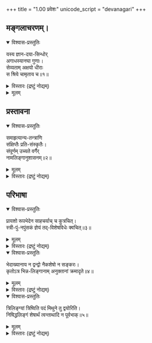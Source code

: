 +++
title = "1.00 प्रवेशः"
unicode_script = "devanagari"
+++

## मङ्गलाचरणम्।

<details open><summary>विश्वास-प्रस्तुतिः</summary>

यस्य ज्ञान-दया-सिन्धोर्  
अगाधस्यानघा गुणाः।  
सेव्यताम् अक्षयो धीराः  
स श्रिये चामृताय च॥१॥
</details>

<details><summary>विस्तारः (द्रष्टुं नोद्यम्)</summary>

> बल्लवी-वल्लभं नत्वा  
गुरुं (गिरं) भट्टोजि-दीक्षितम् ।  
आ(अ)मरे विदधे व्याख्यां  
मुनित्रयमतानुगाम् ॥

प्रारिप्सित-प्रत्यूहापनुत्तये  
कृतं मङ्गलं  
शिष्य-शिक्षार्थम् आदौ निबबन्ध – यस्येति ।  
हे अनघाः, भवद्भिः स धीराः सेव्यताम् ।  

न अघं पापं तेऽनघा निष्पापाः ।  
सुकृतिन इति यावत् ।  
सुकृतिन एव तं सेवितुं प्रभवन्तीति  
त एव सम्बोध्यन्ते  
‘धर्मेण पापम् अपनुदति' इति श्रुतेः ।  

धियं राति ददाति ।  
‘रा दाने' (अ० प० अ०) अस्मात् ‘क्विप् च' (३.२.७६) इति क्विप् ॥  
धीरा ज्ञानप्रदो गुरुः ।  

अनेन 

> ‘तद्-विज्ञानार्थं 
>  स गुरुम् एवाभिगच्छेत्’ 

इति श्रुत्यर्थ उपदिष्टः। 

> प्रयोजनमनुद्दिश्य  
न मन्दोऽपि प्रवर्तते 

इति गुरुसेवायाः फलम् आह – श्रिये चामृताय चेति । 

च-द्वयम् उभयोः प्राधान्य-द्योतनाय ।  
भुक्ति-मुक्ति-प्राप्तिर् गुरु-सेवातो भवति । 

‘क्रियार्थोपपदस्य' (२.३.१४) इति चतुर्थी ।  
तादर्थ्ये (वा० २.३.१३) वा ।  

तदुक्तं भागवते -

> ‘योग-र्द्धिम् आपुर् उभयीं यदु-हैहयाद्याः' 

इति ।  
ननु गुरोः श्रियो ऽभावात्  
ततः कथं सा प्रार्थ्य(प्य)त इत्य् आशङ्क्याह – यस्येति ।  

अस्य गुरोरी+++(=??)+++ लक्ष्मीर् अस्ति, गुणाश् च सन्ति ।  
तद् उक्तं भागवते -  

> ‘ऋते भवत्-पाद-परायणान्  
> न मां विन्दन्त्य् अहं त्वद्-धृदयायतोऽजित' 

इति । 

> ‘सत्यं शौचं दया क्षान्तिस्  
त्यागः सन्तोष आर्जवम् ।  
शमो दमस् तपः साम्यं  
तितिक्षोपरतिः श्रुतम् ॥  
ज्ञानं विरक्तिर् ऐश्वर्यं  
शौर्यं तेजो बलं स्मृतिः ।  
स्वातन्त्र्यं कौशलं कान्तिर्  
धैर्यं मार्दवमेव च' 

इत्यादयो गुणाः ।  
कीदृशस्यास्य ज्ञान-दया-सिन्धोः ।  
ज्ञायतेऽनेनेति ज्ञानं शास्त्रम्,  
दया निष्कारण-पर-दुःख-प्रहाणेच्छा ।  
तयोः सिन्धोर् इव ।  
शास्त्र-सम्पन्नस्य,  
दयापूर्णस्य च ।  

अनेन ‘श्रोत्रियं ब्रह्मनिष्ठम्'  
इति विशेषणयोर् मध्ये  
श्रोत्रियत्वम् उक्तम् ।  
स ज्ञानवान् अपि किम्-अर्थं दास्यतीत्य् अतो  
दयावत्त्वम् उक्तम् । 

> ‘दयालोर् असमर्थस्य  
> दुःखायैव दयालुता' 

इत्यतो ज्ञानवत्त्वम् उक्तम् ।  
कीदृशस्य – अगाधस्य ।  
न गाधस् तल-स्पर्शो यस्य गम्भीरस्य ।  

विषयानाकृष्टस्येति यावत् ।  

यद् वा अगं शैलं वृक्षं वा आप्नोति ।  
‘अन्येभ्योऽपि दृश्यते' (वा० ३.२.१०१) इति आप्नोतेः (आप्लृ व्याप्तौ) (स्वा० प० अ० ) डः। टिलोपः (६.४.१४३) । सवर्णदीर्घः (६.१.१०१) ।  
तम् अगं दधाति मनसेत्य् **अगाधः** । तस्य ।  
परमेश्वरभक्तस्येति यावत् ।  

कीदृशो धीराः अक्षयः ।  
अः वासुदेवः;  
तस्मिन् क्षयो ज्ञानं निवासो वास्य सो **ऽक्षयः** ।  
अनेन ब्रह्म-निष्ठता-रूपं द्वितीयं विशेषणम् उक्तम् ।  

यद् वा - न क्षयो हिंसा यस्य ।  
'क्षीष हिंसायाम् (क्र्या० प० अ०) ।  
‘एरच्’ (३.३.५६) ।  
पूर्वत्र तु ‘क्षि निवासगत्योः' (तु० प० अ०) ।  
परपीडापहारकः।  
'यस्मान्नोद्विजते लोकः' इति गीता । 

अथवा स धीरा मया सेव्यताम् ।  
स कः ।  
यस्य गुणा अनघाः ।  
न अघं येभ्यस्तेऽनघाः ।  
पापनिवर्तका इति यावत् ।  
'यशः कलिमलापहम्' इति भागवतात् । शेषं समानम् ।  
‘आशिषि लिङ्लोटौ' (३.३.१७३) इति कर्मणि लोट् ।  
इत्थं हि गुरु-सेवापरान् प्रति कर्तव्यत्वेनोपदिश्यते,  
स्वयं वा प्रार्थ्यते । 
गुरु-सेवा-माहात्म्यं च ब्रह्म-वैवर्तादौ प्रसिद्धम् ।  
भागवतेऽपि  
'यथाऽहं ज्ञानदो गुरु' इति,  

> ‘तुष्येयं सर्वभूतात्मा गुरुशुश्रूषया यथा' 

इति च ।  
एवं 

> ‘लक्ष्मीवान्, कल्याण-(निर्मल)-गुणः, शास्त्रसम्पन्नो, दयापूर्णो, विषयानाकृष्टो, विष्णुभक्तो, विष्णु-साक्षात्कारवान्, ज्ञान-दो, गुरुः  
> सम्पत्-प्राप्त्य्-अर्थं मोक्ष-प्राप्त्य्-अर्थं च निष्पापैर् अधिकारिभिः, मया वा  
सेव्यताम्' 

इति परेभ्यो हितमुपदिशन्, स्व-हितम् आशंसमानो वा  
ग्रन्थकृद्-आशीर्वाद-लक्षणम्  
(इति) लक्ष्मी-स्मरण-लक्षणं च मङ्गलम् आचचार । 

यत्तु मुकुटः  

> ‘स्वेष्ट-देवता-सङ्कीर्तनाद्  
विशिष्ट-दृष्टम् उत्पिपादयिषुः'  

इत्य् अवोचत् । तन्न । देवता-वाचक-पदस्यात्रादर्शनात्,  
आशीर्लोटो दर्शनाच्च ।  

स्वामी तु-‘जिनम् अनुस्मृत्य' इति  
स्मरण-लक्षणं मङ्गलम् आह ।  
तन्न । जिन-वाचक-पदस्यात्रादर्शनात्,  
सामान्य-शब्दानां जिन-लक्षण-विशेष-परत्वेन व्याख्यानस्य  
वैदिकानाम् अनुचितत्वात्,  
अमर-कर्तुर् जैनत्वे प्रमाणाभावाच्च ।  

प्राञ्चस्तु - 

> ‘हे धीराः,  
स भगवान् सेव्यताम् आराध्यताम् ।  
धैर्यशालिन एव सेवितुं शक्नुवन्तीति  
तान् एव सम्बोधयति ।  
प्रकृतत्वाद् युष्माभिर् हितेच्छुभिः ।  
स कः?  
यस्य गुणा मैत्री-मर्यादादयो ऽणिमादयो वा  
अनघा निष्पापाः -  
रागाद्य्-असंवलिता इति यावत् । 

यद् वा, हृद्याः ।  
तथा च धरणिः- ‘अनघोऽपाप-हृद्ययोः' इति ।  

किम्-भूतस्य ज्ञान-दया-सिन्धोः ?  
ज्ञानं समस्त-विद्या(षया)वबोधः ।  
दृष्टं स्वार्थम् अनपेक्ष्य पर-दुःख-प्रहाणेच्छा **दया** ।  
तयोर् अम्बु-तुल्ययोः सिन्धोर् इव सिन्धोर् विपुलाधारस्य,  
अगाधस्य अनवच्छिन्नमहिम्नः । अन्यैर् अनधिगत ज्ञानपारत्वादपरिच्छेद्यगाम्भीर्य (द्यं गाम्भीर्यं) यस्य वा । स किम्भूतः - परहितापादनेषु नास्ति क्षयो विरामो यस्य, मरणादिराहित्याद्वा । फलाधीनैव प्रेक्षावतां प्रवृत्तिरत आह श्रिये चेत्यादि । श्रीरत्र त्रिवर्गसम्पत्तिः, तां प्राप्तुम्, अमृताय मोक्षाय च । यद्वा–स सिन्धुः सेव्यताम् । स कः – यस्य अगाधस्यातलस्पर्शस्य, अक्षयस्य सदा परिपूर्णस्य, अस्य विष्णोः क्षयस्य निवासस्य वा गुणाः अनघा रत्नादिमत्त्वानैर्मल्यादयः, श्रिये लक्ष्म्यै, अमृताय च पीयूषाय च इत्याहुः । अत्र समुद्रपक्षस्तु न सम्यगिव । ज्ञानेत्यस्यानन्वयात् । 'अक्षयः' इत्यस्य प्रथमान्तस्य षष्ठ्यन्तत्वेन व्याख्यानस्यानुचितत्वात् । 'अभीष्टदेवतानमस्काराद्युपनीतमदृष्टं हि-' इत्यादि स्वग्रन्थविरोधाच्च । आशीर्नमस्क्रियावस्तुनिर्देशेष्वनन्तर्भावात् । ‘ज्ञानदययोः स्यन्दते प्रवर्तते देवतारूपत्वात्' इति वा, ‘ज्ञानदये स्यन्देते प्रवर्तेते देवतारूपेऽस्मिन्' इति वा समाधेयम् । षष्ठ्यर्थोऽप्यार्थिकार्थत्वेन समाधातुं शक्यः । ‘स्यन्दतेः सम्प्रसारणं धश्च' (उ० १.११) इत्युः । यत्तु मुकुटः-‘ताभ्यां सिन्धुरिवेति प्रकृत्यादित्वात् (२.३.१८ वा०) तृतीया । ‘तृतीया' (२.१.३०) इति ‘योगविभागात्समासः' इति ‘सर्वधरादयः' इति । तदपि न सम्यक् । अर्थासङ्गतेः । प्रातिपदिकार्थे हि सा, तस्य न भेदेनाभेदेन वात्रान्वयः सम्भवति । अभेदे हि तृतीया व्यर्था । प्रथमाया एवौचित्यात् ॥ १ ॥
</details>


<details><summary>मूलम्</summary>

यस्य ज्ञान-दया-सिन्धोर्  
अगाधस्यानघा गुणाः।  
सेव्यताम् अक्षयो धीराः  
स श्रिये चामृताय च॥१॥
</details>


## प्रस्तावना
<details open><summary>विश्वास-प्रस्तुतिः</summary>

समाहृत्यान्य-तन्त्राणि  
संक्षिप्तैः प्रति-संस्कृतैः।  
संपूर्णम् उच्यते वर्गैर्  
नामलिङ्गानुशासनम्॥२॥
</details>

<details><summary>मूलम्</summary>

समाहृत्यान्य-तन्त्राणि  
संक्षिप्तैः प्रति-संस्कृतैः।  
संपूर्णम् उच्यते वर्गैर्  
नामलिङ्गानुशासनम्॥२॥
</details>

<details><summary>विस्तारः (द्रष्टुं नोद्यम्)</summary>

अन्यतन्त्राणि, समाहृत्य, संक्षिप्तैः, प्रतिसंस्कृतैः, वर्गैः, (युक्तं), सम्पूर्णम्, नामलिङ्गानुशासनम् (मया ) उच्यते ॥ २ ॥
अभिधेयप्रयोजने दर्शयति – समेति । मया, अन्येषां व्याड्यादीनां तन्त्राणि नामलिङ्गानुशासनानि, सिद्धान्तान्वा । समाहृत्यैकीकृत्य, संगृह्य वा । नामान्याख्याः, लिङ्गानि च स्त्रीपुंनपुंसकानि, अनुशिष्यन्ते विविच्य बोध्यन्तेऽस्मिन्ननेन वेति नामलिङ्गानुशासनम्, ‘करणाधिकरणयोश्च' (३.३.१७) इति ल्युट् । सम्पूर्णं न्यूनत्वदोषरहितम् । उच्यते । कीदृशम्-वर्गैः प्रकरणैर्युक्तम् । कीदृशैः-संक्षिप्तैः स्वल्पशब्दैः। पुनः कीदृशैः | प्रतिसंस्कृतैः प्रत्येकं क्रमकथनेन कृतोत्कर्षैः । यद्वा असारांश रहितैः शब्दरचनाविशेषवद्भिः। त्रिकाण्डोत्पलिन्यादीनि नाममात्रप्रतिपादकानि । वररुच्यादिकृतानि तु लिङ्गमात्रप्रतिपादकानि । अत्र तुभयार्थसंग्रहादिदमेव सर्वैः पाठ्यमिति भावः ॥ २ ॥
</details>



## परिभाषा
<details open><summary>विश्वास-प्रस्तुतिः</summary>

प्रायशो रूपभेदेन साहचर्याच् च कुत्रचित्।  
स्त्री-पुं-नपुंसकं ज्ञेयं तद्-विशेषविधेः क्वचित्॥३॥
</details>

<details><summary>मूलम्</summary>

प्रायशो रूपभेदेन साहचर्याच् च कुत्रचित्।  
स्त्री-पुं-नपुंसकं ज्ञेयं तद्-विशेषविधेः क्वचित्॥३॥
</details>

<details><summary>विस्तारः (द्रष्टुं नोद्यम्)</summary>

* सुधा *
अन्वयः – अत्र, प्रायशः, रूपभेदेन, च, (पुनः), कुत्रचित्, साहचर्यात्, क्वचित्, तद्विशेषविधेः, स्त्री-पुं-नपुंसकं ज्ञेयम् ॥ ३ ॥

लिङ्गज्ञानोपायं परिभाषते - प्रायश इति । ‘वह्वल्पार्थाच्छस्' (५.४.४२) इति शस् प्रायशो बाहुल्येन, रूपभेदेन ड्याब्विसर्गबिन्दुरूपेण स्त्रीपुंनपुंसकं बोध्यम् । यथा-‘पद्मालया पद्मा’ ‘पिनाकोऽजगवं धनुः । क्वचिद्विशेषणपदस्थेन सर्वनामपदस्थेनापि रूपभेदेन स्त्रीपुंनपुंसकं ज्ञेयम् । यथा-‘तत्परो हनुः । अत्र तत्पर इति विशेषणाद्धनोः पुंस्त्वम् । (कुतूः कृत्तेः स्नेहपात्रम्) सैवाल्पा कुतुपः पुमान्’। (अत्र) ‘सा' इत्युक्त्या कुत्वाः स्त्रीत्वम् । निश्चितलिङ्गेनानन्तर्यं साहचर्यम् । रूपभेदाभावेऽपि क्वचित्तेनापि लिङ्गं ज्ञेयम् । यथा-‘अश्वयुगश्विनी’ ‘भानुः करः’ ‘वियद्विष्णुपदम्’ । अत्राश्वयुग्भानुवियन्ति साहचर्या स्त्रीपुंनपुंसकानि ज्ञेयानि । क्वचित् तस्य स्त्रीपुंनपुंसकस्य विशेषोपादानात्तज्ज्ञेयम् । यथा-‘भेरी स्त्री दुन्दुभिः पुमान्’ ‘रोचिः शोचिरुभे क्लीबे' ॥ ३ ॥
</details>

<details open><summary>विश्वास-प्रस्तुतिः</summary>

भेदाख्यानाय न द्वन्द्वो नैकशेषो न सङ्करः।  
कृतोऽत्र भिन्न-लिङ्गानाम् अनुक्तानां क्रमादृते॥४॥
</details>

<details><summary>मूलम्</summary>

भेदाख्यानाय न द्वन्द्वो नैकशेषो न सङ्करः।  
कृतोऽत्र भिन्न-लिङ्गानाम् अनुक्तानां क्रमादृते॥४॥
</details>

<details><summary>विस्तारः (द्रष्टुं नोद्यम्)</summary>

अन्वयः – अन्न, अनुक्तानां, भिन्नलिङ्गानां, भेदाख्यानाय, द्वन्द्वः, न, कृतः, एकशेषः, न, (कृतः), क्रमात्, ऋते, सङ्करः, न, (कृतः) ॥ ४ ॥

अत्र कोशे,  
अनुक्तानां स्वपर्यायेष्वपठितानाम्, भिन्नं लिङ्गं येषां तेषाम्, लिङ्गभेदमाख्यातुम्, द्वन्द्व एकशेषश्च न कृतः । यथा-‘देवतादैवतामराः' इति न कृतम् । परवल्लिङ्गता स्यात् । यथा वा-‘खं नभः श्रावणो नभाः' इत्यत्र ‘खश्रावणौ तु नभसी' इति न कृतम् । शिष्यमाणलिङ्गतैव स्यात् । समानलिङ्गानां तु तौ कृतावेव । यथा- ‘स्वर्गनाकत्रिदिवत्रिदशालयाः’ ‘पादा रश्म्यङ्घ्रितुर्यांशाः' । स्थानान्तरनिर्दिष्टानां तु भिन्नलिङ्गानामपि तौ कृतावेव । यथा-'अप्सरोयक्षरक्षोगन्धर्वकिन्नराः' ‘मातापितरौ पितरौ' । एते स्वस्वपर्यायेषुक्ता एव । तथा तेषां क्रमादृते कर्म विना सङ्करो न कृतः । स्त्रीपुंनपुंसकानि क्रमेण पठितानि, तेषु क्रमेण पठ्यमानेषु नान्तरीयकस्तु सङ्करो न दोष इति भावः । सङ्करो नाम भिन्नलिङ्गानां मिश्रतारूपः । यथा-‘स्तवः' इति पुंलिङ्गमुक्त्वा, ‘स्तोत्रं नपुंसकमुक्त्वा, ‘नुतिः स्तुतिः' इति स्त्रीलिङ्गावुक्तौ । न तु ‘स्तुतिः स्तोत्रं स्तवो नुतिः' इति कृतम् । एवं ‘जनुर्जननजन्मानि' इति नपुंसकलिङ्गान्निरूप्य, ‘जनिरुत्पत्तिः इति स्त्रीलिङ्गावुक्त्वा, उद्भवशब्दः पुंलिङ्ग उक्तः । यत्तु स्वामिनोक्तम् - ‘एतच्च क्रमादृते । यत्र संग्रहश्लोकादौ क्रममात्रं विवक्षितम्, तत्र अनुक्तानां भिन्नलिङ्गानां द्वन्द्वादयः कृता एव । यथा ‘वर्गाः पृथ्वीपुरक्ष्माभृद्वनौषधि-' इत्यादौ द्वन्द्वसङ्करौ, ‘भ्रात्रादावेकशेषश्च कृतः' इति । तन्न । इत्थं हि ‘पृथ्वीपुर इत्यादिनिर्वाहेऽपि भ्रात्रादावनिर्वाह एव । तत्र क्रममात्रस्याप्रति पिपादयिषितत्वात् । अत एव ‘अप्सरोयक्षरक्षोगन्धर्वकिन्नराः' इत्यादावप्यनिर्वाहः । यदपि 'उपाध्यायश्च क्रमादृते' इत्यन्तर्गडुमन्वानः ‘क्रमेणादृते परिपाट्योपादेये ग्रन्थे' इति व्याख्यत् इति स्वामी । तदपि न । अन्तर्गडुमानस्य निजत्वात् । अस्मदुक्तरीत्या तस्य सामञ्जस्यात् ॥ ४ ॥
</details>


<details open><summary>विश्वास-प्रस्तुतिः</summary>

त्रिलिङ्ग्यां त्रिष्विति पदं मिथुने तु द्वयोरिति।  
निषिद्धलिङ्गं शेषार्थं त्वन्ताथादि न पूर्वभाक्॥५॥

</details>

<details><summary>मूलम्</summary>

त्रिलिङ्ग्यां त्रिष्विति पदं मिथुने तु द्वयोरिति।  
निषिद्धलिङ्गं शेषार्थं त्वन्ताथादि न पूर्वभाक्॥५॥

</details>

<details><summary>विस्तारः (द्रष्टुं नोद्यम्)</summary>

* सुधा *
अन्वयः – त्रिलिंग्यां, ‘त्रिषु' इति, पदम्, तु, मिथुने, ‘द्वयोः' इति, (पदम्), निषिद्धलिङ्गं, शेषार्थम्, (ज्ञेयम्), त्वन्ताथादि, पूर्वभाक्, न, (इति ज्ञेयम्) ॥ ५ ॥

त्रयाणां लिङ्गानां समाहारस्रिलिङ्गी, तत्र ‘त्रिषु' इति पदं ज्ञेयम् । इति परिभाष्यते । यथा-‘त्रिषु स्फुलिङ्गोऽग्निकणः । न्याससिद्धं चैतत् । त्रिलिङ्ग्यतिरिक्तस्यार्थ (र्थान्तर )स्यासम्भवात् । अयोगाच्च । स्त्रीपुंसौ मिथुनम्, तत्र ‘द्वयोः' इति पदं ज्ञेयम् । यथा-‘द्वयोज्वालकीलौ' । ‘द्वयोः' इति द्विशब्दप्रयोगोपलक्षणम् । तेन ‘द्विहीनं प्रसवे सर्वम्’ ‘द्वयहीने कुकुन्दरे' इत्याद्युपपद्यते । तथा निषिद्धं लिङ्गं यस्य तन्निषिद्धलिङ्गं पदं, शेषार्थं शेषलिङ्गकं ज्ञेयम् । इदमपि न्यायसिद्धम् । विशेषनिषेधे शेषाभ्यनुज्ञानात् । यथा-‘वज्रमस्त्री' इति । तुरन्ते यस्य तत्त्वन्तम्, अथ आदिर्यस्य तदथादि, त्वन्तं च अथादि च नामपदं लिङ्गपदं सर्वनामपदं अव्ययपदं च पूर्वान्वयि न भवति । किं तूत्तरान्वयि । ‘नगरी त्वमरावती’ ‘जवोऽथ शीघ्रं त्वरितम्' इति च नामपदम् । ‘पुंसि त्वन्तर्धिः ‘शस्तं चाथ त्रिषु द्रव्ये' इति लिङ्गपदम् । ‘तस्य तु प्रिया' इति सर्वनामपदम् । ‘वा तु पुंसि' इत्यव्ययपदम् । अथशब्दोऽथोशब्दस्याप्युपलक्षणम् । यथा-‘अनुक्रोशोऽप्यथो हसः' । न्यायसिद्धमिदम् । तुना पूर्वस्माद्विशेषद्योतनात् । अथशब्देन चार्थान्तरारम्भात् । भ्रमविषयं चैतत् । ‘उदपानं तु पुंसि वा’ इत्यादौ तु न दोषः । उत्तरस्यानामत्वात् । लिङ्गवाचिनाऽन्वयेऽपि दोषाभावात् । वस्तुतस्तु अत्र पादपूरणाय चकाराद्येव पठितुं युक्तम् ॥ ५ ॥
</details>
